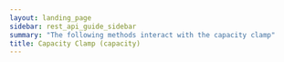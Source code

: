 ```yaml
---
layout: landing_page
sidebar: rest_api_guide_sidebar
summary: "The following methods interact with the capacity clamp"
title: Capacity Clamp (capacity)
---
```

